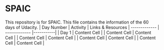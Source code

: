 # SPAIC
This repository is for SPAIC. This file contains the information of the 60 days of Udacity.
| Day Number  | Activity | Links & Resources 
| ------------- | ------------- |-----------|
| Day 1  | Content Cell  |
| Content Cell  | Content Cell  |
| Content Cell  | Content Cell  |
| Content Cell  | Content Cell  |
| Content Cell  | Content Cell  |


